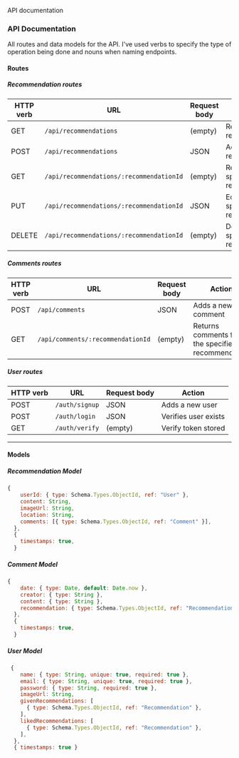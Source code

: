 API documentation

### API Documentation

All routes and data models for the API. I've used verbs to specify the type of operation being done and nouns when naming endpoints.

#### Routes

##### Recommendation routes

| HTTP verb | URL                                       | Request body | Action                                              |
| --------- | ----------------------------------------- | ------------ | -----------------------------                       |
| GET       | `/api/recommendations `                   | (empty)      | Returns all the recommendations                     |
| POST      | `/api/recommendations`                    | JSON         | Adds a new recommendation                           |
| GET       | `/api/recommendations/:recommendationId`  | (empty)      | Returns the specified recommendation                |
| PUT       | `/api/recommendations/:recommendationId`  | JSON         | Edits the specified recommendation                  |
| DELETE    | `/api/recommendations/:recommendationId`  | (empty)      | Deletes the specified recommendation                |

##### Comments routes

| HTTP verb | URL                                | Request body | Action                                              |
| --------- | -----------------------------------| ------------ | -------------------------------------------------   |
| POST      | `/api/comments`                    | JSON         | Adds a new comment                                  |
| GET       | `/api/comments/:recommendationId`  | (empty)      | Returns comments for the specified recommendation   |

##### User routes

| HTTP verb | URL                  | Request body | Action                     |
| --------- | -------------------- | ------------ | -------------------------- |
| POST      | `/auth/signup`       | JSON         | Adds a new user            |
| POST      | `/auth/login`        | JSON         | Verifies user exists       |
| GET       | `/auth/verify`       | (empty)      | Verify token stored        |

<hr>

#### Models

##### Recommendation Model

```js
{
    userId: { type: Schema.Types.ObjectId, ref: "User" }, 
    content: String,
    imageUrl: String,
    location: String,
    comments: [{ type: Schema.Types.ObjectId, ref: "Comment" }],
  },
  {
    timestamps: true,
  }
```

##### Comment Model

```js
{
    date: { type: Date, default: Date.now },
    creator: { type: String },
    content: { type: String },
    recommendation: { type: Schema.Types.ObjectId, ref: "Recommendation" },
  },
  {
    timestamps: true,
  }
```

##### User Model

```js
 {
    name: { type: String, unique: true, required: true },
    email: { type: String, unique: true, required: true },
    password: { type: String, required: true },
    imageUrl: String,
    givenRecommendations: [
      { type: Schema.Types.ObjectId, ref: "Recommendation" },
    ],
    likedRecommendations: [
      { type: Schema.Types.ObjectId, ref: "Recommendation" },
    ],
  },
  { timestamps: true }
```

